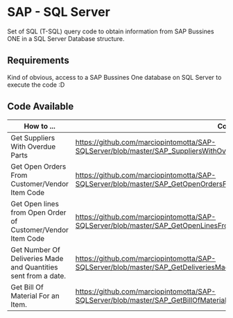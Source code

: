 # SAP - SQL Server

Set of SQL (T-SQL) query code to obtain information from SAP Bussines ONE in a SQL Server Database structure.


## Requirements

Kind of obvious, access to a SAP Bussines One database on SQL Server to execute the code :D

## Code Available

|    How to ...   |  Code   |
|-----------|----------------|
| Get Suppliers With Overdue Parts |https://github.com/marciopintomotta/SAP-SQLServer/blob/master/SAP_SuppliersWithOverdueParts.sql |
| Get Open Orders From Customer/Vendor Item Code |https://github.com/marciopintomotta/SAP-SQLServer/blob/master/SAP_GetOpenOrdersFromCustomerVendorItemCode.sql
| Get Open lines from Open Order of Customer/Vendor Item Code | https://github.com/marciopintomotta/SAP-SQLServer/blob/master/SAP_GetOpenLinesFromOpenOrderOfCustomerVendorItemCode.sql
| Get Number Of Deliveries Made and Quantities sent from a date. | https://github.com/marciopintomotta/SAP-SQLServer/blob/master/SAP_GetDeliveriesMadeAndQuantitiesSentFromDate.sql
| Get Bill Of Material For an Item. | https://github.com/marciopintomotta/SAP-SQLServer/blob/master/SAP_GetBillOfMaterialForItem